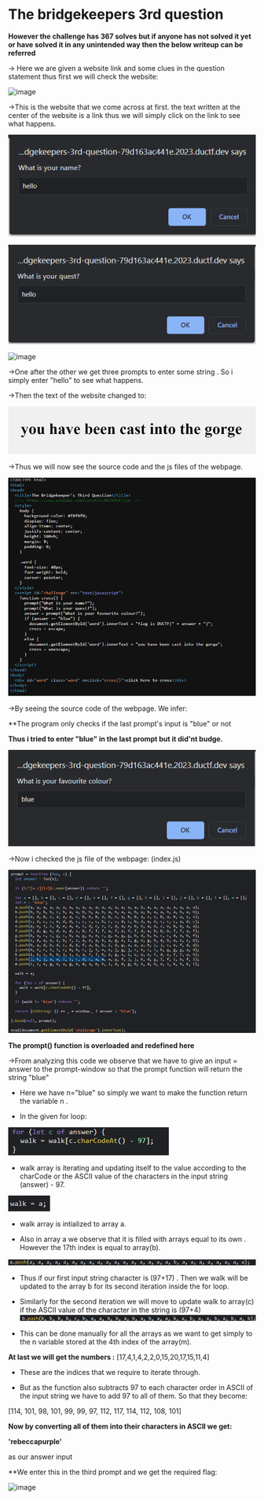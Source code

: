 # **The bridgekeepers 3rd question**

**However the challenge has 367 solves but if anyone has not solved it yet or have solved it in any unintended way then the below writeup can be referred**

-> Here we are given a website link and some clues in the question statement thus first we will check the website:

![image](https://github.com/it4ch1-007/CTF-writeups/assets/133276365/a600c6db-c3e0-4351-b7e5-74f911b07b14)


->This is the website that we come across at first. the text written at the center of the website is a link thus we will simply click on the link to see what happens.

![Alt text](../images/image-2.png)

![Alt text](../images/image-3.png)

![image](https://github.com/it4ch1-007/CTF-writeups/assets/133276365/4d68e694-c45b-43b2-a11d-0fd098991f36)



->One after the other we get three prompts to enter some string . So i simply enter "hello" to see what happens.

->Then the text of the website changed to:

![Alt text](../images/image-5.png)

->Thus we will now see the source code and the js files of the webpage.

![Alt text](../images/image-6.png)

->By seeing the source code of the webpage. We infer:

**The program only checks if the last prompt's input is "blue" or not 

**Thus i tried to enter "blue" in the last prompt but it did'nt budge.**

![Alt text](../images/image-7.png)

->Now i checked the js file of the webpage: (index.js)

![Alt text](../images/image-8.png)

**The prompt() function is overloaded and redefined here**

->From analyzing this code we observe that we have to give an input = answer to the prompt-window so that the prompt function will return the string "blue"

- Here we have n="blue" so simply we want to make the function return the variable n .

- In the given for loop:

![Alt text](../images/image-9.png)

- walk array is iterating and updating itself to the value according to the charCode or the ASCII value of the characters in the input string (answer) - 97.

![Alt text](../images/image-10.png)

- walk array is intialized to array a.

- Also in array a we observe that it is filled with arrays equal to its own . However the 17th index is equal to array(b).

![Alt text](../images/image-12.png)

- Thus if our first input string character is (97+17) . Then we walk will be updated to the array b for its second iteration inside the for loop.
 - Similarly for the second iteration we will move to update walk to array(c) if the ASCII value of the character in the string is (97+4)
 ![Alt text](../images/image-11.png)

- This can be done manually for all the arrays as we want to get simply to the n variable stored at the 4th index of the array(m).

**At last we will get the numbers :**
[17,4,1,4,2,2,0,15,20,17,15,11,4]

- These are the indices that we require to iterate through.

- But as the function also subtracts 97 to each character order in ASCII of the input string we have to add 97 to all of them. So that they become:

[114, 101, 98, 101, 99, 99, 97, 112, 117, 114, 112, 108, 101]

**Now by converting all of them into their characters in ASCII we get:**

**'rebeccapurple'** 

as our answer input

**We enter this in the third prompt and we get the required flag:

![image](https://github.com/it4ch1-007/CTF-writeups/assets/133276365/b5a0323f-15e1-4c77-b636-14b87039e55c)

